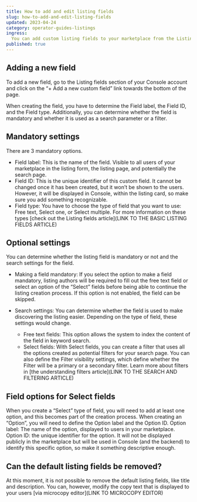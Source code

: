 ```yaml
---
title: How to add and edit listing fields
slug: how-to-add-and-edit-listing-fields
updated: 2023-04-24
category: operator-guides-listings
ingress:
  You can add custom listing fields to your marketplace from the Listing fields section in Console
published: true
---
```


## Adding a new field
To add a new field, go to the Listing fields section of your Console account and click on the “+ Add a new custom field” link towards the bottom of the page. 

When creating the field, you have to determine the Field label, the Field ID, and the Field type. Additionally, you can determine whether the field is mandatory and whether it is used as a search parameter or a filter. 

## Mandatory settings

There are 3 mandatory options. 

 - Field label: This is the name of the field. Visible to all users of your marketplace in the listing form, the listing page, and potentially the search page.
 - Field ID: This is the unique identifier of this custom field. It cannot be changed once it has been created, but it won’t be shown to the users. However, it will be displayed in Console, within the listing card, so make sure you add something recognizable. 
 - Field type: You have to choose the type of field that you want to use: Free text, Select one, or Select multiple. For more information on these types [check out the Listing fields article](LINK TO THE BASIC LISTING FIELDS ARTICLE)

## Optional settings

You can determine whether the listing field is mandatory or not and the search settings for the field. 

 - Making a field mandatory: If you select the option to make a field mandatory, listing authors will be required to fill out the free text field or select an option of the “Select” fields before being able to continue the listing creation process. If this option is not enabled, the field can be skipped. 
 - Search settings: You can determine whether the field is used to make discovering the listing easier. Depending on the type of field, these settings would change. 

    - Free text fields: This option allows the system to index the content of the field in keyword search. 
    - Select fields: With Select fields, you can create a filter that uses all the options created as potential filters for your search page. 
You can also define the Filter visibility settings, which define whether the Filter will be a primary or a secondary filter. Learn more about filters in [the understanding filters article](LINK TO THE SEARCH AND FILTERING ARTICLE)


## Field options for Select fields

When you create a “Select” type of field, you will need to add at least one option, and this becomes part of the creation process. When creating an “Option”, you will need to define the Option label and the Option ID. 
Option label: The name of the option, displayed to users in your marketplace. 
Option ID: the unique identifier for the option. It will not be displayed publicly in the marketplace but will be used in Console (and the backend) to identify this specific option, so make it something descriptive enough. 


## Can the default listing fields be removed?

At this moment, it is not possible to remove the default listing fields, like title and description. You can, however, modify the copy text that is displayed to your users [via microcopy editor](LINK TO MICROCOPY EDITOR)
